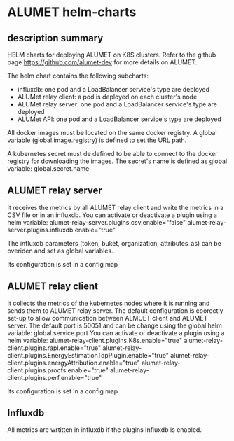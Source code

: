 # ALUMET helm-charts
## description summary
HELM charts for deploying ALUMET on K8S clusters.
Refer to the github page https://github.com/alumet-dev for more details on ALUMET.

The helm chart contains the following subcharts:
- influxdb: one pod and a LoadBalancer service's type are deployed
- ALUMet relay client: a pod is deployed on each cluster's node
- ALUMet relay server: one pod and a LoadBalancer service's type are deployed
- ALUMet API:  one pod and a LoadBalancer service's type are deployed

All docker images must be located on the same docker registry. A global variable (global.image.registry) is defined to set the URL path. 

A kubernetes secret must de defined to be able to connect to the docker registry for downloading the images.
The secret's name is defined as global variable: global.secret.name

## ALUMET relay server

It receives the metrics by all ALUMET relay client and write the metrics in a CSV file or in an influxdb.
You can activate or deactivate a plugin using a helm variable:
alumet-relay-server.plugins.csv.enable="false" 
alumet-relay-server.plugins.influxdb.enable="true"

The influxdb parameters (token, buket, organization, attributes_as) can be overiden and set as global variables.

Its configuration is set in a config map 

## ALUMET relay client

It collects the metrics of the kubernetes nodes where it is running and sends them to ALUMET  relay server.
The default configuration is coorectly set-up to allow communication between ALMUET client and ALUMET server. 
The default port is 50051 and can be change using the global helm variable: global.service.port
You can activate or deactivate a plugin using a helm variable:
alumet-relay-client.plugins.K8s.enable="true"
alumet-relay-client.plugins.rapl.enable="true"
alumet-relay-client.plugins.EnergyEstimationTdpPlugin.enable="true"
alumet-relay-client.plugins.energyAttribution.enable="true"
alumet-relay-client.plugins.procfs.enable="true"
alumet-relay-client.plugins.perf.enable="true"

Its configuration is set in a config map 

## Influxdb 

All metrics are wrtitten in influxdb if the plugins Influxdb is enabled.

